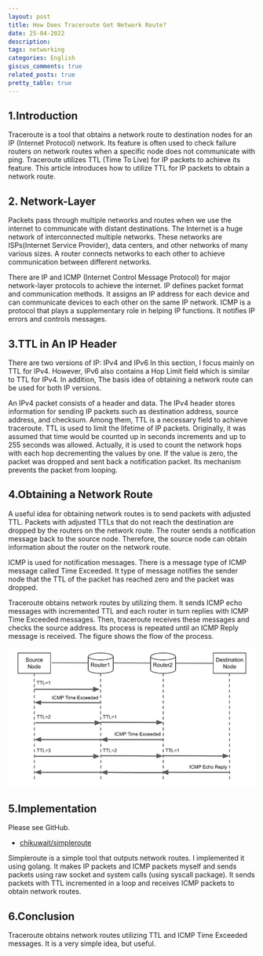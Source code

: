 ```yaml
---
layout: post
title: How Does Traceroute Get Network Route?
date: 25-04-2022
description:
tags: networking
categories: English
giscus_comments: true
related_posts: true
pretty_table: true
---
```


## 1.Introduction
Traceroute is a tool that obtains a network route to destination nodes for an IP (Internet Protocol) network.
Its feature is often used to check failure routers on network routes when a specific node does not communicate with ping.
Traceroute utilizes TTL (Time To Live) for IP packets to achieve its feature.
This article introduces how to utilize TTL for IP packets to obtain a network route. 

## 2. Network-Layer
Packets pass through multiple networks and routes when we use the internet to communicate with distant destinations.
The Internet is a huge network of interconnected multiple networks.
These networks are ISPs(Internet Service Provider), data centers, and other networks of many various sizes.
A router connects networks to each other to achieve communication between different networks. 

There are IP and ICMP (Internet Control Message Protocol) for major network-layer protocols to achieve the internet.
IP defines packet format and communication methods.
It assigns an IP address for each device and can communicate devices to each other on the same IP network.
ICMP is a protocol that plays a supplementary role in helping IP functions.
It notifies IP errors and controls messages.

## 3.TTL in An IP Header
There are two versions of IP: IPv4 and IPv6
In this section, I focus mainly on TTL for IPv4.
However, IPv6 also contains a Hop Limit field which is similar to TTL for IPv4.
In addition, The basis idea of obtaining a network route can be used for both IP versions.

An IPv4 packet consists of a header and data.
The IPv4 header stores information for sending IP packets such as destination address, source address, and checksum.
Among them, TTL is a necessary field to achieve traceroute.
TTL is used to limit the lifetime of IP packets.
Originally, it was assumed that time would be counted up in seconds increments and up to 255 seconds was allowed.
Actually, it is used to count the network hops with each hop decrementing the values by one.
If the value is zero, the packet was dropped and sent back a notification packet.
Its mechanism prevents the packet from looping.

## 4.Obtaining a Network Route
A useful idea for obtaining network routes is to send packets with adjusted TTL.
Packets with adjusted TTLs that do not reach the destination are dropped by the routers on the network route.
The router sends a notification message back to the source node.
Therefore, the source node can obtain information about the router on the network route.

ICMP is used for notification messages.
There is a message type of ICMP message called Time Exceeded.
It type of message notifies the sender node that the TTL of the packet has reached zero and the packet was dropped.

Traceroute obtains network routes by utilizing them.
It sends ICMP echo messages with incremented TTL and each router in turn replies with ICMP Time Exceeded messages.
Then, traceroute receives these messages and checks the source address.
Its process is repeated until an ICMP Reply message is received.
The figure shows the flow of the process.

![traceroute](/assets/img/blog/2022-04-25-icmp.png) 

## 5.Implementation
Please see GitHub.
- [chikuwait/simpleroute](https://github.com/chikuwait/simpleroute)

Simpleroute is a simple tool that outputs network routes.
I implemented it using golang.
It makes IP packets and ICMP packets myself and sends packets using raw socket and system calls (using syscall package).
It sends packets with TTL incremented in a loop and receives ICMP packets to obtain network routes.

## 6.Conclusion
Traceroute obtains network routes utilizing TTL and ICMP Time Exceeded messages.
It is a very simple idea, but useful.
